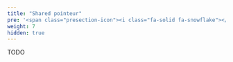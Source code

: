 ```yaml
---
title: "Shared pointeur"
pre: '<span class="presection-icon"><i class="fa-solid fa-snowflake"></i></span>'
weight: 7
hidden: true
---
```



TODO
